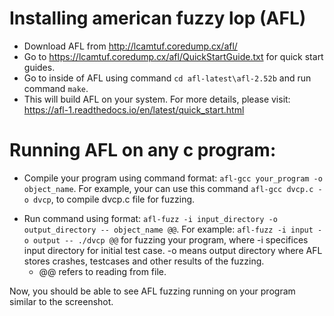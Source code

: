 # Installing american fuzzy lop (AFL) 
- Download AFL from http://lcamtuf.coredump.cx/afl/
- Go to https://lcamtuf.coredump.cx/afl/QuickStartGuide.txt for quick start guides.
- Go to inside of AFL using command `cd afl-latest\afl-2.52b` and run command `make`.
- This will build AFL on your system. For more details, please visit: https://afl-1.readthedocs.io/en/latest/quick_start.html 


# Running AFL on any c program: 
- Compile your program using command format: `afl-gcc your_program -o object_name`. For example, your can use this command `afl-gcc dvcp.c -o dvcp`, to compile dvcp.c file for fuzzing. 

<!-- where
-fsanitize is used to enable various sanitizers, here I used address and undefined that explicitly tells to detect buffer overflow, use after free and undefined behavior respectively. Some other options for -fsanitizer are thread, memory, leak.  -->


- Run command using format: `afl-fuzz -i input_directory -o output_directory -- object_name @@`. For example: `afl-fuzz -i input -o output -- ./dvcp @@` for fuzzing your program, where 
    -i specifices input directory for initial test case. 
    -o means output directory where AFL stores crashes, testcases and other results of the fuzzing. 
    - @@ refers to reading from file. 

Now, you should be able to see AFL fuzzing running on your program similar to the screenshot.




